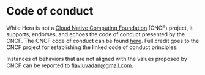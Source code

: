 # Code of conduct

While Hera is not a [Cloud Native Computing Foundation](https://www.cncf.io/) (CNCF) project, it supports, endorses, and
echoes the code of conduct presented by the CNCF. The CNCF code of conduct can be found
[here](https://github.com/cncf/foundation/blob/main/code-of-conduct.md). Full credit goes to the CNCF project for
establishing the linked code of conduct principles.

Instances of behaviors that are not aligned with the values proposed by CNCF can be reported to
<flaviuvadan@gmail.com>.